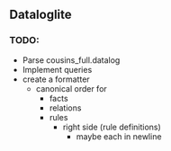 ## Dataloglite

### TODO:

- Parse cousins_full.datalog
- Implement queries
- create a formatter
  - canonical order for
    - facts
    - relations
    - rules
      - right side (rule definitions)
        - maybe each in newline
